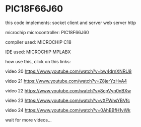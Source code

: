 # PIC18F66J60

this code implements:
socket client and server
web server http

microchip  microcontroller:
PIC18F66J60

compiler used:
MICROCHIP C18

IDE used:
MICROCHIP MPLABX

how use this, click on this links:

video 20
https://www.youtube.com/watch?v=bw4drnXNRU8

video 21
https://www.youtube.com/watch?v=Z8jerYzHvA4

video 22
https://www.youtube.com/watch?v=8cpVyn0nBXw

video 23
https://www.youtube.com/watch?v=vXFWnsYBVfc

video 24
https://www.youtube.com/watch?v=0AhBBfH1vWk

wait for more videos...
